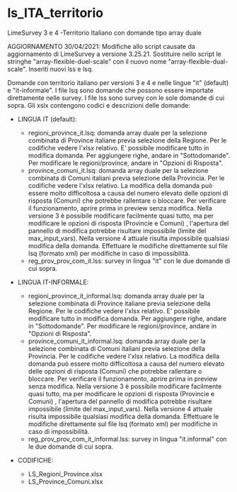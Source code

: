 # ls_ITA_territorio
LimeSurvey 3 e 4 -Territorio Italiano con domande tipo array duale

AGGIORNAMENTO 30/04/2021: Modifiche allo script causate da aggiornamento di LimeSurvey a versione 3.25.21. Sostituire nello script le stringhe  "array-flexible-duel-scale" con il nuovo nome "array-flexible-dual-scale". Inseriti nuovi lss e lsq.

Domande con territorio italiano per versioni 3 e 4 e nelle lingue "it" (default) e "it-informale".
I file lsq sono domande che possono essere importate direttamente nelle survey. I file lss sono survey con le sole domande di cui sopra. Gli xslx contengono codici e descrizioni delle domande:
- LINGUA IT (default):
	- regioni_province_it.lsq: domanda array duale per la selezione combinata di Province italiane previa selezione della Regione. Per le codifiche vedere l'xlsx relativo. E' possibile modificare tutto in modifica domanda. Per aggiungere righe, andare in "Sottodomande". Per modificare le regioni/province, andare in "Opzioni di Risposta".
	- province_comuni_it.lsq: domanda array duale per la selezione combinata di Comuni italiani previa selezione della Provincia. Per le codifiche vedere l'xlsx relativo. La modifica della domanda può essere molto difficoltosa a causa del numero elevato delle opzioni di risposta (Comuni) che potrebbe rallentare o bloccare. Per verificare il funzionamento, aprire prima in preview senza modifica. Nella versione 3 è possibile modificare facilmente quasi tutto, ma per modificare le opzioni di risposta (Provincie e Comuni) , l'apertura del pannello di modifica potrebbe risultare impossibile (limite del max_input_vars). Nella versione 4 attuale risulta impossibile qualsiasi modifica della domanda. Effettuare le modifiche direttamente sul file lsq (formato xml) per modifiche in caso di impossibilità.
	- reg_prov_prov_com_it.lss: survey in lingua "it" con le due domande di cui sopra.

- LINGUA IT-INFORMALE:
	- regioni_province_it_informal.lsq: domanda array duale per la selezione combinata di Province italiane previa selezione della Regione. Per le codifiche vedere l'xlsx relativo. E' possibile modificare tutto in modifica domanda. Per aggiungere righe, andare in "Sottodomande". Per modificare le regioni/province, andare in "Opzioni di Risposta".
	- province_comuni_it_informal.lsq: domanda array duale per la selezione combinata di Comuni italiani previa selezione della Provincia. Per le codifiche vedere l'xlsx relativo. La modifica della domanda può essere molto difficoltosa a causa del numero elevato delle opzioni di risposta (Comuni) che potrebbe rallentare o bloccare. Per verificare il funzionamento, aprire prima in preview senza modifica. Nella versione 3 è possibile modificare facilmente quasi tutto, ma per modificare le opzioni di risposta (Provincie e Comuni) , l'apertura del pannello di modifica potrebbe risultare impossibile (limite del max_input_vars). Nella versione 4 attuale risulta impossibile qualsiasi modifica della domanda. Effettuare le modifiche direttamente sul file lsq (formato xml) per modifiche in caso di impossibilità.
	- reg_prov_prov_com_it_informal.lss: survey in lingua "it.informal" con le due domande di cui sopra.

- CODIFICHE:
	- LS_Regioni_Province.xlsx
	- LS_Province_Comuni.xlsx
	
